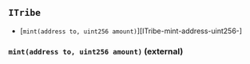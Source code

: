 ## <span id="ITribe"></span> `ITribe`



- [`mint(address to, uint256 amount)`][ITribe-mint-address-uint256-]
### <span id="ITribe-mint-address-uint256-"></span> `mint(address to, uint256 amount)` (external)




